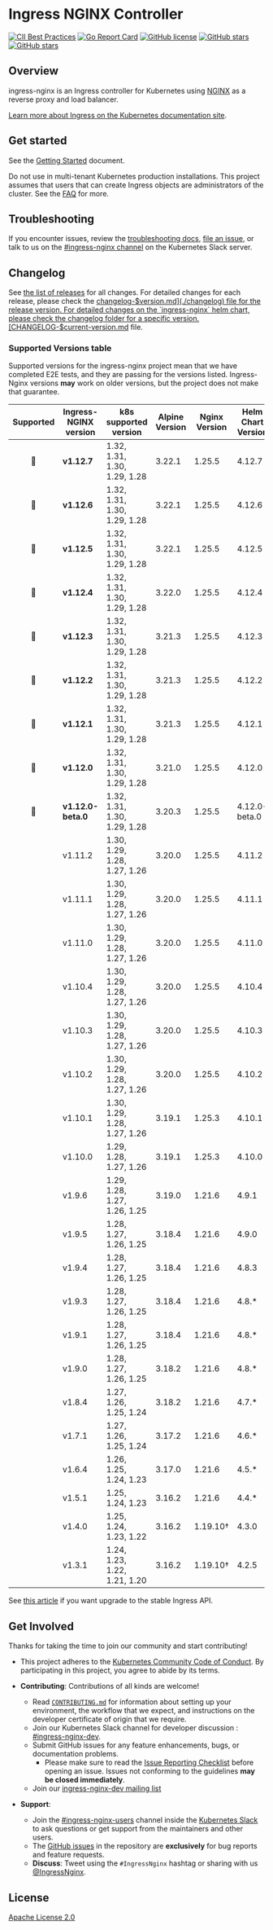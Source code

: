 # Ingress NGINX Controller

[![CII Best Practices](https://bestpractices.coreinfrastructure.org/projects/5691/badge)](https://bestpractices.coreinfrastructure.org/projects/5691)
[![Go Report Card](https://goreportcard.com/badge/github.com/kubernetes/ingress-nginx)](https://goreportcard.com/report/github.com/kubernetes/ingress-nginx)
[![GitHub license](https://img.shields.io/github/license/kubernetes/ingress-nginx.svg)](https://github.com/kubernetes/ingress-nginx/blob/main/LICENSE)
[![GitHub stars](https://img.shields.io/github/stars/kubernetes/ingress-nginx.svg)](https://github.com/kubernetes/ingress-nginx/stargazers)
[![GitHub stars](https://img.shields.io/badge/contributions-welcome-orange.svg)](https://github.com/kubernetes/ingress-nginx/blob/main/CONTRIBUTING.md)

## Overview

ingress-nginx is an Ingress controller for Kubernetes using [NGINX](https://www.nginx.org/) as a reverse proxy and load
balancer.

[Learn more about Ingress on the Kubernetes documentation site](https://kubernetes.io/docs/concepts/services-networking/ingress/).

## Get started

See the [Getting Started](https://kubernetes.github.io/ingress-nginx/deploy/) document.

Do not use in multi-tenant Kubernetes production installations. This project assumes that users that can create Ingress objects are administrators of the cluster. See the [FAQ](https://kubernetes.github.io/ingress-nginx/faq/#faq) for more.

## Troubleshooting

If you encounter issues, review the [troubleshooting docs](docs/troubleshooting.md),
[file an issue](https://github.com/kubernetes/ingress-nginx/issues), or talk to us on the
[#ingress-nginx channel](https://kubernetes.slack.com/messages/ingress-nginx) on the Kubernetes Slack server.

## Changelog

See [the list of releases](https://github.com/kubernetes/ingress-nginx/releases) for all changes.
For detailed changes for each release, please check the [changelog-$version.md](./changelog) file for the release version.
For detailed changes on the `ingress-nginx` helm chart, please check the changelog folder for a specific version.
[CHANGELOG-$current-version.md](./charts/ingress-nginx/changelog) file.

### Supported Versions table

Supported versions for the ingress-nginx project mean that we have completed E2E tests, and they are passing for
the versions listed. Ingress-Nginx versions **may** work on older versions, but the project does not make that guarantee.

| Supported | Ingress-NGINX version | k8s supported version         | Alpine Version | Nginx Version | Helm Chart Version |
| :-------: | --------------------- | ----------------------------- | -------------- | ------------- | ------------------ |
|    🔄     | **v1.12.7**           | 1.32, 1.31, 1.30, 1.29, 1.28  | 3.22.1         | 1.25.5        | 4.12.7             |
|    🔄     | **v1.12.6**           | 1.32, 1.31, 1.30, 1.29, 1.28  | 3.22.1         | 1.25.5        | 4.12.6             |
|    🔄     | **v1.12.5**           | 1.32, 1.31, 1.30, 1.29, 1.28  | 3.22.1         | 1.25.5        | 4.12.5             |
|    🔄     | **v1.12.4**           | 1.32, 1.31, 1.30, 1.29, 1.28  | 3.22.0         | 1.25.5        | 4.12.4             |
|    🔄     | **v1.12.3**           | 1.32, 1.31, 1.30, 1.29, 1.28  | 3.21.3         | 1.25.5        | 4.12.3             |
|    🔄     | **v1.12.2**           | 1.32, 1.31, 1.30, 1.29, 1.28  | 3.21.3         | 1.25.5        | 4.12.2             |
|    🔄     | **v1.12.1**           | 1.32, 1.31, 1.30, 1.29, 1.28  | 3.21.3         | 1.25.5        | 4.12.1             |
|    🔄     | **v1.12.0**           | 1.32, 1.31, 1.30, 1.29, 1.28  | 3.21.0         | 1.25.5        | 4.12.0             |
|    🔄     | **v1.12.0-beta.0**    | 1.32, 1.31, 1.30, 1.29, 1.28  | 3.20.3         | 1.25.5        | 4.12.0-beta.0      |
|           | v1.11.2               | 1.30, 1.29, 1.28, 1.27, 1.26  | 3.20.0         | 1.25.5        | 4.11.2             |
|           | v1.11.1               | 1.30, 1.29, 1.28, 1.27, 1.26  | 3.20.0         | 1.25.5        | 4.11.1             |
|           | v1.11.0               | 1.30, 1.29, 1.28, 1.27, 1.26  | 3.20.0         | 1.25.5        | 4.11.0             |
|           | v1.10.4               | 1.30, 1.29, 1.28, 1.27, 1.26  | 3.20.0         | 1.25.5        | 4.10.4             |
|           | v1.10.3               | 1.30, 1.29, 1.28, 1.27, 1.26  | 3.20.0         | 1.25.5        | 4.10.3             |
|           | v1.10.2               | 1.30, 1.29, 1.28, 1.27, 1.26  | 3.20.0         | 1.25.5        | 4.10.2             |
|           | v1.10.1               | 1.30, 1.29, 1.28, 1.27, 1.26  | 3.19.1         | 1.25.3        | 4.10.1             |
|           | v1.10.0               | 1.29, 1.28, 1.27, 1.26        | 3.19.1         | 1.25.3        | 4.10.0             |
|           | v1.9.6                | 1.29, 1.28, 1.27, 1.26, 1.25  | 3.19.0         | 1.21.6        | 4.9.1              |
|           | v1.9.5                | 1.28, 1.27, 1.26, 1.25        | 3.18.4         | 1.21.6        | 4.9.0              |
|           | v1.9.4                | 1.28, 1.27, 1.26, 1.25        | 3.18.4         | 1.21.6        | 4.8.3              |
|           | v1.9.3                | 1.28, 1.27, 1.26, 1.25        | 3.18.4         | 1.21.6        | 4.8.*              |
|           | v1.9.1                | 1.28, 1.27, 1.26, 1.25        | 3.18.4         | 1.21.6        | 4.8.*              |
|           | v1.9.0                | 1.28, 1.27, 1.26, 1.25        | 3.18.2         | 1.21.6        | 4.8.*              |
|           | v1.8.4                | 1.27, 1.26, 1.25, 1.24        | 3.18.2         | 1.21.6        | 4.7.*              |
|           | v1.7.1                | 1.27, 1.26, 1.25, 1.24        | 3.17.2         | 1.21.6        | 4.6.*              |
|           | v1.6.4                | 1.26, 1.25, 1.24, 1.23        | 3.17.0         | 1.21.6        | 4.5.*              |
|           | v1.5.1                | 1.25, 1.24, 1.23              | 3.16.2         | 1.21.6        | 4.4.*              |
|           | v1.4.0                | 1.25, 1.24, 1.23, 1.22        | 3.16.2         | 1.19.10†      | 4.3.0              |
|           | v1.3.1                | 1.24, 1.23, 1.22, 1.21, 1.20  | 3.16.2         | 1.19.10†      | 4.2.5              |

See [this article](https://kubernetes.io/blog/2021/07/26/update-with-ingress-nginx/) if you want upgrade to the stable
Ingress API.

## Get Involved

Thanks for taking the time to join our community and start contributing!

- This project adheres to the [Kubernetes Community Code of Conduct](https://git.k8s.io/community/code-of-conduct.md).
  By participating in this project, you agree to abide by its terms.
- **Contributing**: Contributions of all kinds are welcome!

  - Read [`CONTRIBUTING.md`](CONTRIBUTING.md) for information about setting up your environment, the workflow that we
    expect, and instructions on the developer certificate of origin that we require.
  - Join our Kubernetes Slack channel for developer discussion : [#ingress-nginx-dev](https://kubernetes.slack.com/archives/C021E147ZA4).
  - Submit GitHub issues for any feature enhancements, bugs, or documentation problems.
    - Please make sure to read the [Issue Reporting Checklist](https://github.com/kubernetes/ingress-nginx/blob/main/CONTRIBUTING.md#issue-reporting-guidelines) before opening an issue. Issues not conforming to the guidelines **may be closed immediately**.
  - Join our [ingress-nginx-dev mailing list](https://groups.google.com/a/kubernetes.io/g/ingress-nginx-dev/c/ebbBMo-zX-w)
- **Support**:

  - Join the [#ingress-nginx-users](https://kubernetes.slack.com/messages/CANQGM8BA/) channel inside the [Kubernetes Slack](http://slack.kubernetes.io/) to ask questions or get support from the maintainers and other users.
  - The [GitHub issues](https://github.com/kubernetes/ingress-nginx/issues) in the repository are **exclusively** for bug reports and feature requests.
  - **Discuss**: Tweet using the `#IngressNginx` hashtag or sharing with us [@IngressNginx](https://twitter.com/IngressNGINX).

## License

[Apache License 2.0](https://github.com/kubernetes/ingress-nginx/blob/main/LICENSE)
